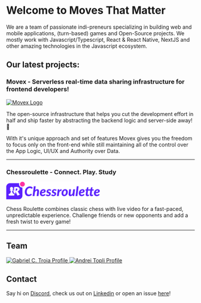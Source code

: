 # Welcome to Moves That Matter

We are a team of passionate indi-preneurs specializing in building web and mobile applications, (turn-based) games and Open-Source projects. 
We mostly work with Javascript/Typescript, React & React Native, NextJS and other amazing technologies in the Javascript ecosystem.

## Our latest projects:

### Movex - Serverless real-time data sharing infrastructure for frontend developers!

<a href="https://github.com/movesthatmatter/movex">
  <picture width="500">
    <source media="(prefers-color-scheme: dark)" srcset="https://user-images.githubusercontent.com/2099521/242976583-54e2af34-47d1-4152-8d11-ee79c73e2439.png" width="300">
    <img alt="Movex Logo" src="https://user-images.githubusercontent.com/2099521/242975504-a6faa334-a6b3-44b4-bf40-6ffcd27d9c08.png" width="300">
  </picture>
</a>

The open-source infrastructure that helps you cut the development effort in half and ship faster by abstracting the backend logic and server-side away! 🎉

With it's unique approach and set of features Movex gives you the freedom to focus only on the front-end while still maintaining all of the control over the App Logic, UI/UX and Authority over Data.

---

### Chessroulette - Connect. Play. Study

<a href="https://chessroulette.live">
  <picture width="500">
    <source media="(prefers-color-scheme: dark)" srcset="https://raw.githubusercontent.com/movesthatmatter/chessroulette-web/master/src/components/Logo/assets/Logo_light_full.svg" width="250">
    <img alt="Chessroulette Logo" src="https://raw.githubusercontent.com/movesthatmatter/chessroulette-web/master/src/components/Logo/assets/Logo_dark_full.svg" width="250">
  </picture>
</a>

Chess Roulette combines classic chess with live video for a fast-paced, unpredictable experience. Challenge friends or new opponents and add a fresh twist to every game!

---

## Team

<span>
  <a href="https://github.com/gabrielctroia">
  <img alt="Gabriel C. Troia Profile" src="https://avatars.githubusercontent.com/u/2099521?v=4" width="100" style="border-radius: 1000">
  </a>
</span>
<span>
  <a href="https://github.com/andreitopli">
  <img alt="Andrei Topli Profile" src="https://avatars.githubusercontent.com/u/159394?v=4" width="100" style="border-radius: 1000">
  </a>
</span>

## Contact
Say hi on [Discord](https://discord.gg/N8k447EmBh), check us out on [Linkedin](https://www.linkedin.com/company/moves-that-matter-llc) or open an issue [here](https://github.com/movesthatmatter/.github/issues)!
